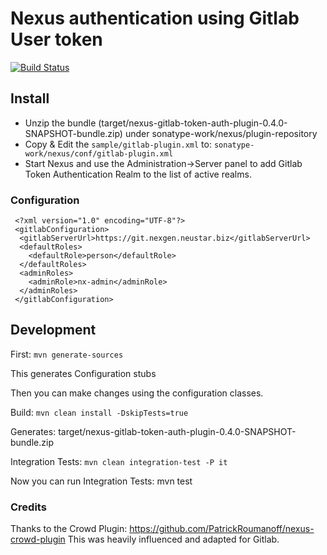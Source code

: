 # Nexus authentication using Gitlab User token 
[![Build Status](https://travis-ci.org/jdamick/nexus-gitlab-token-auth-plugin.svg?branch=master)](https://travis-ci.org/jdamick/nexus-gitlab-token-auth-plugin)

## Install

* Unzip the bundle (target/nexus-gitlab-token-auth-plugin-0.4.0-SNAPSHOT-bundle.zip) under sonatype-work/nexus/plugin-repository
* Copy & Edit the `sample/gitlab-plugin.xml` to: `sonatype-work/nexus/conf/gitlab-plugin.xml`
* Start Nexus and use the Administration->Server panel to add Gitlab Token Authentication Realm to the list of active realms.

### Configuration

```
 <?xml version="1.0" encoding="UTF-8"?>
 <gitlabConfiguration>
  <gitlabServerUrl>https://git.nexgen.neustar.biz</gitlabServerUrl>
  <defaultRoles>
    <defaultRole>person</defaultRole>
  </defaultRoles>
  <adminRoles>
    <adminRole>nx-admin</adminRole>
  </adminRoles>
 </gitlabConfiguration>
```


## Development

First: `mvn generate-sources`

This generates Configuration stubs

Then you can make changes using the configuration classes.

Build:  `mvn clean install -DskipTests=true`

Generates: target/nexus-gitlab-token-auth-plugin-0.4.0-SNAPSHOT-bundle.zip

Integration Tests: `mvn clean integration-test -P it`

Now you can run Integration Tests: mvn test

### Credits

Thanks to the Crowd Plugin:
https://github.com/PatrickRoumanoff/nexus-crowd-plugin
This was heavily influenced and adapted for Gitlab.

